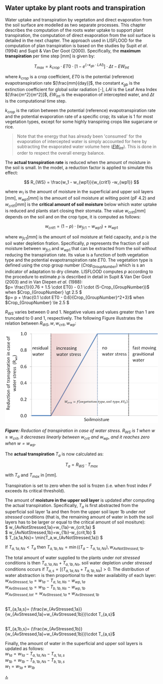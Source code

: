 ## Water uptake by plant roots and transpiration

Water uptake and transpiration by vegetation and direct evaporation from the soil surface are modelled as two separate processes. This chapter describes the computation of the roots water uptake to support plant transpiration, the computation of direct evaporation from the soil surface is detailed in the next chapter.
The approach used in LISFLOOD for the computation of plan transpiration is  based on the studies by Supit *et al*. (1994) and Supit & Van Der
Goot (2000). Specifically, the **maximum transpiration** per time step \[mm\] is given by:

$$
T_{max } = k_{crop} \cdot ET0 \cdot [1 - e^{( - \kappa_{gb} \cdot LAI)}] \cdot \Delta t - EW_{Int}
$$

where $k_{crop}$ is a crop coefficient, $ET0$ is the potential (reference) evapotranspiration rate $[\frac{mm}{day}]$, the constant $κ_{gb}$ is the extinction coefficient for global solar radiation \[-\], $LAI$ is the Leaf Area Index $[\frac{m^2}{m^2}]$, $EW_{Int}$ is the evaporation of intercepted water, and $\Delta t$ is the computational time step. 

$k_{crop}$ is the ration between the potential (reference) evapotranspiration rate and the potential evaporation rate of a specific crop; its value is 1 for most vegetation types, except for some highly transpiring crops like sugarcane or rice. 

> Note that the energy that has already been 'consumed' for the evaporation of intercepted water is simply accounted for here by subtracting the evaporated water volume here ([$EW_{Int}$](https://ec-jrc.github.io/lisflood-model/2_03_stdLISFLOOD_evaporation-intercepted-water/)). This is done in order to respect the overall energy balance. 

The **actual transpiration rate** is reduced when the amount of moisture in the soil is small. In the model, a reduction factor is applied to simulate this effect:

$$
R_{WS} = \frac{w_1 - w_{wp1}}{w_{crit1} -w_{wp1}}
$$

where $w_1$ is the amount of moisture in the superficial and upper soil layers $[mm]$, $w_{wp1} [mm]$ is the amount of soil moisture at wilting point (pF 4.2) and $w_{crit1} [mm]$ is the **critical amount of soil moisture** below which water uptake is reduced and plants start closing their stomata. The value $w_{crit1} [mm]$ depends on the soil and on the crop type, it is computed as follows:

$$
w_{crit1} = (1 - p) \cdot (w_{fc1} - w_{wp1}) + w_{wp1}
$$

where $w_{fc1} [mm]$ is the amount of soil moisture at field capacity, and $p$ is the soil water depletion fration. Specifically, $p$ represents the fraction of soil moisture between $w_{fc1}$ and $w_{wp1}$ that can be extracted from the soil without reducing the transpiration rate. Its value is a function of both vegetation type and the potential evapotranspiration rate $ET0$. The vegetation type is defined using the crop group number ($Crop_{GroupNumber}$) which is s an indicator of adaptation to dry climate. LISFLOOD computes $p$ according to the procedure to estimate $p$ is described in detail in Supit & Van Der Goot (2003) and in Van Diepen *et al.* (1988):
<br>$p= \frac{1}{0.76 + 1.5 \cdot ET0} - 0.1 \cdot (5-Crop_{GroupNumber})$ when $Crop_{GroupNumber} \gt 2.5 $
<br>$p= p + \frac{0.1 \cdot  ET0 - 0.6}{Crop_{GroupNumber}^2+3}$ when $Crop_{GroupNumber} \le 2.5 $

$R_{WS}$ varies between 0 and 1. Negative values and values greater than 1 are truncated to 0 and 1, respectively. The following Figure illustrates the relation between $R_{WS}, w, w_{crit}, w_{wp}$:

![Reduction of transpiration in case of water stress](../media/image26.png)

***Figure:*** *Reduction of transpiration in case of water stress.* $R_{WS}$ *is 1 when* $w \ge w_{crit}$, *it decreases linearly between* $w_{crit}$ *and* $w_{wp}$, *and it reaches zero when $w=w_{wp}$.*


The **actual transpiration** $T_a$ is now calculated as:

$$
T_a = R_{WS} \cdot T_{max }
$$

with $T_a$ and $T_{max}$ in $[mm]$.

Transpiration is set to zero when the soil is frozen (i.e. when frost index *F* exceeds its critical threshold). 

The amount of **moisture in the upper soil layer** is updated after computing the actual transpiration. Specifically, $T_a$ is first abstracted from the superficial soil layer 1a and then from the upper soil layer 1b under *not stressed* conditions (that is, the remaining amount of water in both the soil layers has to be larger or equal to the critical amount of soil mositure):
<br>$ w_{AvNotStressed,1a}=w_{1a}-w_{crit,1a} $
<br>$ w_{AvNotStressed,1b}=w_{1b}-w_{crit,1b} $
<br>$ T_{a,1a,Ns}= \min(T_a,w_{AvNotStressed,1a}) $

If $T_{a,1a,Ns} \lt T_a$ then $T_{a,1b,Ns}= \min((T_a-T_{a,1a,Ns}),w_{AvNotStressed,1b}$.

The total amount of water supplied to the plants under *not stressed* conditions is then  $T_{a,1a,Ns} + T_{a,1b,Ns}$,  soil water depletion under *stressed* conditions occurs if $T_{a,s}=[(T_{a,1a,Ns} + T_{a,1b,Ns}] \gt 0$. The distribution of water abstraction is then proportional to the water availability of each layer:
<br>$w_{AvStressed,1a}=w_{1a}-T_{a,1a,Ns}-w_{wp,1a}$
<br>$w_{AvStressed,1b}=w_{1b}-T_{b,1b,Ns}-w_{wp,1b}$
<br>$w_{AvStressed,tot}=w_{AvStressed,1a}+w_{AvStressed,1b}$

<br>$T_{a,1a,s}= (\frac{w_{AvStressed,1a}}{w_{AvStressed,1a}+w_{AvStressed,1b}})\cdot T_{a,s}$

<br>$T_{a,1b,s}= (\frac{w_{AvStressed,1b}}{w_{AvStressed,1a}+w_{AvStressed,1b}})\cdot T_{a,s}$



Finally, the amount of water in the superficial and upper soil layers is updated as follows:
<br>$w_{1a} = w_{1a} - T_{a,1a,Ns} -T_{a,1a,s}$
<br>$w_{1b} = w_{1b} - T_{b,1b,Ns} -T_{b,1b,s}$
<br>$w_1 = w_{1a}  + w_{1b}$




[🔝](#top)
